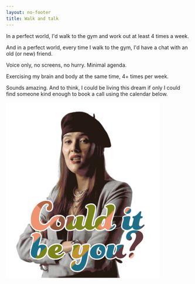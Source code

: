 ```yaml
---
layout: no-footer
title: Walk and talk
---
```


In a perfect world, I'd walk to the gym and work out at least 4 times a week.

And in a perfect world, every time I walk to the gym, I'd have a chat with an old (or new) friend.

Voice only, no screens, no hurry. Minimal agenda.

Exercising my brain and body at the same time, 4+ times per week.

Sounds amazing. And to think, I could be living this dream if only I could find someone kind enough to book a call using the calendar below.

![patti harrison "could it be you?"](/images/could-it-be-you.gif)

<!-- Cal inline embed code begins -->
<div style="width:100%;height:100%;overflow:scroll" id="my-cal-inline"></div>
<script type="text/javascript">
(function (C, A, L) { let p = function (a, ar) { a.q.push(ar); }; let d = C.document; C.Cal = C.Cal || function () { let cal = C.Cal; let ar = arguments; if (!cal.loaded) { cal.ns = {}; cal.q = cal.q || []; d.head.appendChild(d.createElement("script")).src = A; cal.loaded = true; } if (ar[0] === L) { const api = function () { p(api, arguments); }; const namespace = ar[1]; api.q = api.q || []; typeof namespace === "string" ? (cal.ns[namespace] = api) && p(api, ar) : p(cal, ar); return; } p(cal, ar); }; })(window, "https://app.cal.com/embed/embed.js", "init");
Cal("init", {origin:"https://app.cal.com"});

Cal("inline", {
  elementOrSelector:"#my-cal-inline",
  calLink: "briandavidhall/walk-and-talk"
});

Cal("ui", {"styles":{"branding":{"brandColor":"#000000"}},"hideEventTypeDetails":false});
</script>
<!-- Cal inline embed code ends -->
